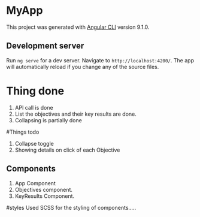 # MyApp

This project was generated with [Angular CLI](https://github.com/angular/angular-cli) version 9.1.0.

## Development server

Run `ng serve` for a dev server. Navigate to `http://localhost:4200/`. The app will automatically reload if you change any of the source files.

# Thing done
1) API call is done
2) List the objectives and their key results are done.
3) Collapsing is partially done

#Things todo
1) Collapse toggle
2) Showing details on click of each Objective

## Components
1) App Component
2) Objectives component.
3) KeyResults Component.

#styles
Used SCSS for the styling of components.....
